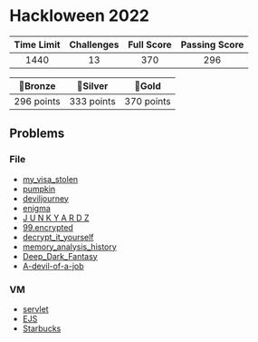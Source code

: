# Hackloween 2022

| Time Limit | Challenges | Full Score | Passing Score |
| :--------: | :--------: | :--------: | :-----------: |
|    1440    |     13     |    370     |      296      |

|  🥉Bronze  |  🥈Silver  |   🥇Gold   |
| :--------: | :--------: | :--------: |
| 296 points | 333 points | 370 points |

## Problems

### File

- [my_visa_stolen](File/my_visa_stolen)
- [pumpkin](File/pumpkin)
- [deviljourney](File/deviljourney)
- [enigma](File/enigma)
- [J U N K Y A R D Z](File/J-U-N-K-Y-A-R-D-Z)
- [99.encrypted](File/99.encrypted)
- [decrypt_it_yourself](File/decrypt_it_yourself)
- [memory_analysis_history](File/memory_analysis_history)
- [Deep_Dark_Fantasy](File/Deep_Dark_Fantasy)
- [A-devil-of-a-job](File/A-devil-of-a-job)

### VM

- [servlet](VM/servlet)
- [EJS](VM/EJS)
- [Starbucks](VM/Starbucks)
